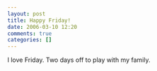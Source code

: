 ```yaml
---
layout: post
title: Happy Friday!
date: 2006-03-10 12:20
comments: true
categories: []
---
```

I love Friday. Two days off to play with my family.
